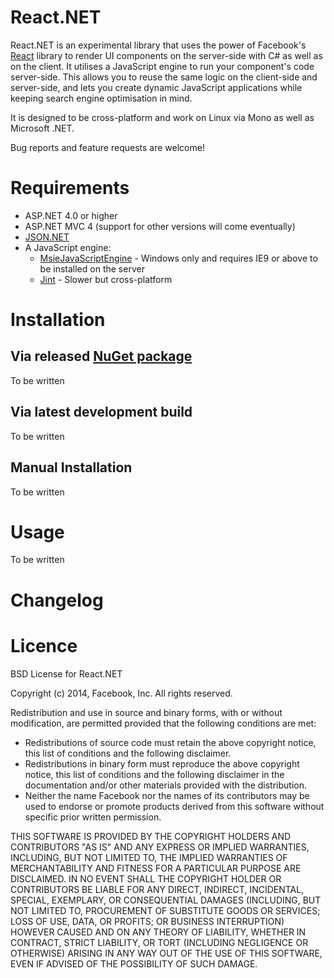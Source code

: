 React.NET
=========
React.NET is an experimental library that uses the power of Facebook's
[React](http://facebook.github.io/react/) library to render UI components on 
the server-side with C# as well as on the client. It utilises a JavaScript 
engine to run your component's code server-side. This allows you to reuse
the same logic on the client-side and server-side, and lets you create dynamic
JavaScript applications while keeping search engine optimisation in mind.

It is designed to be cross-platform and work on Linux via Mono as well as 
Microsoft .NET.

Bug reports and feature requests are welcome!

Requirements
============
 * ASP.NET 4.0 or higher
 * ASP.NET MVC 4 (support for other versions will come eventually)
 * [JSON.NET](http://james.newtonking.com/json)
 * A JavaScript engine:
   * [MsieJavaScriptEngine](https://github.com/Taritsyn/MsieJavaScriptEngine) -
     Windows only and requires IE9 or above to be installed on the server
   * [Jint](https://github.com/sebastienros/jint) - Slower but cross-platform

Installation
============
Via released [NuGet package](#)
----------------------------
To be written

Via latest development build
----------------------------
To be written

Manual Installation
-------------------
To be written

Usage
=====
To be written

Changelog
=========

Licence
=======
BSD License for React.NET

Copyright (c) 2014, Facebook, Inc. All rights reserved.

Redistribution and use in source and binary forms, with or without modification,
are permitted provided that the following conditions are met:

 * Redistributions of source code must retain the above copyright notice, this
   list of conditions and the following disclaimer.
 * Redistributions in binary form must reproduce the above copyright notice,
   this list of conditions and the following disclaimer in the documentation
   and/or other materials provided with the distribution.
 * Neither the name Facebook nor the names of its contributors may be used to
   endorse or promote products derived from this software without specific
   prior written permission.

THIS SOFTWARE IS PROVIDED BY THE COPYRIGHT HOLDERS AND CONTRIBUTORS "AS IS" AND
ANY EXPRESS OR IMPLIED WARRANTIES, INCLUDING, BUT NOT LIMITED TO, THE IMPLIED
WARRANTIES OF MERCHANTABILITY AND FITNESS FOR A PARTICULAR PURPOSE ARE
DISCLAIMED. IN NO EVENT SHALL THE COPYRIGHT HOLDER OR CONTRIBUTORS BE LIABLE FOR
ANY DIRECT, INDIRECT, INCIDENTAL, SPECIAL, EXEMPLARY, OR CONSEQUENTIAL DAMAGES
(INCLUDING, BUT NOT LIMITED TO, PROCUREMENT OF SUBSTITUTE GOODS OR SERVICES;
LOSS OF USE, DATA, OR PROFITS; OR BUSINESS INTERRUPTION) HOWEVER CAUSED AND ON
ANY THEORY OF LIABILITY, WHETHER IN CONTRACT, STRICT LIABILITY, OR TORT
(INCLUDING NEGLIGENCE OR OTHERWISE) ARISING IN ANY WAY OUT OF THE USE OF THIS
SOFTWARE, EVEN IF ADVISED OF THE POSSIBILITY OF SUCH DAMAGE.
